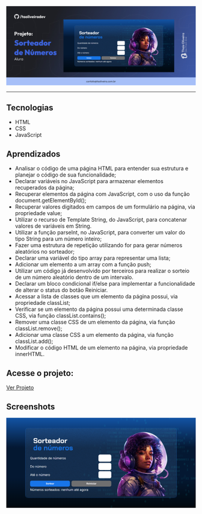   <img src="img/print/capa-sorteador-de-numeros-alura.jpg" alt="Capa do Projeto Sorteador de Números pela Alura">

<hr>

## Tecnologias

- HTML
- CSS
- JavaScript

## Aprendizados

- Analisar o código de uma página HTML para entender sua estrutura e planejar o código de sua funcionalidade;
- Declarar variáveis no JavaScript para armazenar elementos recuperados da página;
- Recuperar elementos da página com JavaScript, com o uso da função document.getElementById();
- Recuperar valores digitados em campos de um formulário na página, via propriedade value;
- Utilizar o recurso de Template String, do JavaScript, para concatenar valores de variáveis em String.
- Utilizar a função parseInt, no JavaScript, para converter um valor do tipo String para um número inteiro;
- Fazer uma estrutura de repetição utilizando for para gerar números aleatórios no sorteador;
- Declarar uma variável do tipo array para representar uma lista;
- Adicionar um elemento a um array com a função push;
- Utilizar um código já desenvolvido por terceiros para realizar o sorteio de um número aleatório dentro de um intervalo.
- Declarar um bloco condicional if/else para implementar a funcionalidade de alterar o status do botão Reiniciar.
- Acessar a lista de classes que um elemento da página possui, via propriedade classList;
- Verificar se um elemento da página possui uma determinada classe CSS, via função classList.contains();
- Remover uma classe CSS de um elemento da página, via função classList.remove();
- Adicionar uma classe CSS a um elemento da página, via função classList.add();
- Modificar o código HTML de um elemento na página, via propriedade innerHTML.

## Acesse o projeto:

<a href="https://taoliveira.com.br/sorteador-de-numeros-alura/" target="_blank"> Ver Projeto</a>

## Screenshots

<img src="img/print/projeto-sorteador-de-numeros-thais-oliveira-alura.png" alt="Print do Projeto Sorteador de Números pela Alura">
